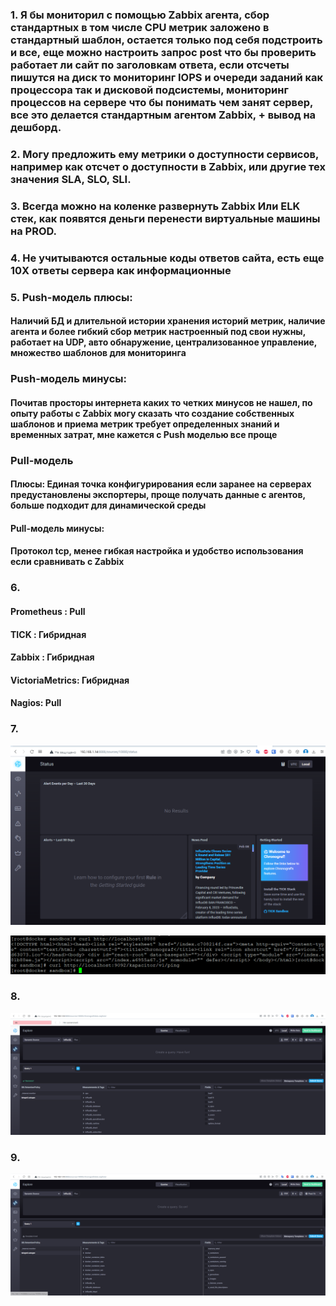 ### 1. Я бы мониторил с помощью Zabbix агента, сбор стандартных в том числе CPU метрик заложено в стандартный шаблон, остается только под себя подстроить и все, еще можно настроить запрос post что бы проверить работает ли сайт по заголовкам ответа, если отсчеты пишутся на диск то мониторинг IOPS и очереди заданий как процессора так и дисковой подсистемы, мониторинг процессов на сервере что бы понимать чем занят сервер, все это делается стандартным агентом Zabbix, + вывод на дешборд.

### 2. Могу предложить ему метрики о доступности сервисов, например как отсчет о доступности в Zabbix, или другие тех значения SLA, SLO, SLI.

### 3. Всегда можно на коленке развернуть Zabbix Или ELK стек, как появятся деньги перенести виртуальные машины на PROD.

### 4. Не учитываются остальные коды ответов сайта, есть еще 10X ответы сервера как информационные

### 5. Push-модель плюсы:

#### Наличий БД и длительной истории хранения историй метрик, наличие агента и более гибкий сбор метрик настроенный под свои нужны, работает на UDP, авто обнаружение, централизованное управление, множество шаблонов для мониторинга

### Push-модель минусы:

#### Почитав просторы интернета каких то четких минусов не нашел, по опыту работы с Zabbix могу сказать что создание собственных шаблонов и приема метрик требует определенных знаний и временных затрат, мне кажется с Push моделью все проще

###  Pull-модель
 
#### Плюсы: Единая точка конфигурирования если заранее на серверах предустановлены экспортеры, проще получать данные с агентов, больше подходит для динамической среды

#### Pull-модель минусы:
 
#### Протокол tcp, менее гибкая настройка и удобство использования если сравнивать с Zabbix

### 6.

#### Prometheus : Pull

#### TICK : Гибридная

#### Zabbix : Гибридная

#### VictoriaMetrics: Гибридная

#### Nagios: Pull

### 7.

![Alt text](https://github.com/maks1001281/devops-netology/blob/main/Home_work/10.2/tick.png?raw=true "Optional Title")

![Alt text](https://github.com/maks1001281/devops-netology/blob/main/Home_work/10.2/tick2.png?raw=true "Optional Title")

### 8.

![Alt text](https://github.com/maks1001281/devops-netology/blob/main/Home_work/10.2/metric.png?raw=true "Optional Title")

### 9.

![Alt text](https://github.com/maks1001281/devops-netology/blob/main/Home_work/10.2/docker.png?raw=true "Optional Title")
